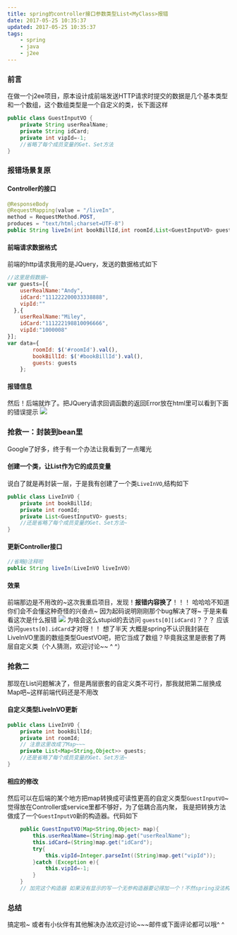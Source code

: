 ```yaml
---
title: spring的controller接口参数类型List<MyClass>报错
date: 2017-05-25 10:35:37
updated: 2017-05-25 10:35:37
tags:
    - spring
    - java
    - j2ee
---
```

### 前言
在做一个j2ee项目，原本设计成前端发送HTTP请求时提交的数据是几个基本类型和一个数组，这个数组类型是一个自定义的类，长下面这样
```java
public class GuestInputVO {
    private String userRealName;
    private String idCard;
    private int vipId=-1;
    //省略了每个成员变量的Get、Set方法
}
```
### 报错场景复原
<!-- more -->
#### Controller的接口
```java
@ResponseBody
@RequestMapping(value = "/liveIn",
method = RequestMethod.POST,
produces = "text/html;charset=UTF-8")
public String liveIn(int bookBillId,int roomId,List<GuestInputVO> guests)
```
#### 前端请求数据格式
前端的http请求我用的是JQuery，发送的数据格式如下
```javascript
//这里是假数据~
var guests=[{
    userRealName:"Andy",
    idCard:"111222200033338888",
    vipId:""
  },{
    userRealName:"Miley",
    idCard:"111222198810096666",
    vipId:"1000008"
}];
var data={
        roomId: $('#roomId').val(),
        bookBillId: $('#bookBillId').val(),
        guests: guests
    };
```
#### 报错信息
然后！后端就炸了。把JQuery请求回调函数的返回Error放在html里可以看到下面的错误提示
![](/image/2017-05-25-spring_controller_interface_List/list_error.png)

### 抢救一：封装到bean里
Google了好多，终于有一个办法让我看到了一点曙光
#### 创建一个类，让List作为它的成员变量
说白了就是再封装一层，于是我有创建了一个类`LiveInVO`,结构如下
```java
public class LiveInVO {
    private int bookBillId;
    private int roomId;
    private List<GuestInputVO> guests;
    //还是省略了每个成员变量的Get、Set方法~
}
```
#### 更新Controller接口
```java
//省略@注释啦
public String liveIn(LiveInVO liveInVO)
```
#### 效果
前端那边是不用改的~这次我重启项目，发现！**报错内容换了**！！！
哈哈哈不知道你们会不会懂这种奇怪的兴奋点~
因为起码说明刚刚那个bug解决了呀~
于是来看看这次是什么报错
![](/image/2017-05-25-spring_controller_interface_List/bean_error.png)
为啥会这么stupid的去访问 `guests[0][idCard]`？？？
应该访问`guests[0].idCard`才对呀！！
想了半天 大概是spring不认识我封装在LiveInVO里面的数组类型GuestVO吧，把它当成了数组？毕竟我这里是嵌套了两层自定义类（个人猜测，欢迎讨论~~ ^ ^）
### 抢救二
那现在List问题解决了，但是两层嵌套的自定义类不可行，那我就把第二层换成Map吧~这样前端代码还是不用改
#### 自定义类型LiveInVO更新
```java
public class LiveInVO {
    private int bookBillId;
    private int roomId;
    // 注意这里改成了Map~~~
    private List<Map<String,Object>> guests;
    //还是省略了每个成员变量的Get、Set方法~
}
```
#### 相应的修改
然后可以在后端的某个地方把map转换成可读性更高的自定义类型`GuestInputVO`~
觉得放在Controller或service里都不够好，为了低耦合高内聚，
我是把转换方法做成了一个`GuestInputVO`新的构造器。代码如下
```java
    public GuestInputVO(Map<String,Object> map){
        this.userRealName=(String)map.get("userRealName");
        this.idCard=(String)map.get("idCard");
        try{
            this.vipId=Integer.parseInt((String)map.get("vipId"));
        }catch (Exception e){
            this.vipId=-1;
        }
    }
    // 加完这个构造器 如果没有显示的写一个无参构造器要记得加一个！不然spring没法构造bean啦~~~
```
### 总结
搞定啦~
或者有小伙伴有其他解决办法欢迎讨论~~~邮件或下面评论都可以哦^ ^
